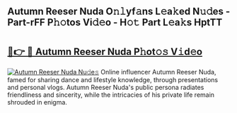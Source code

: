 ## Autumn Reeser Nuda O𝚗𝚕yf𝚊ns L𝚎a𝚔ed N𝚞𝚍es - Part-rFF P𝚑𝚘tos Vi𝚍𝚎o - H𝚘𝚝 Part L𝚎a𝚔s HptTT

# <h2><a href="http://kfay28.oniu.top/?m=Autumn+Reeser+Nuda">🔗👉 🔴 Autumn Reeser Nuda P𝚑ot𝚘𝚜 V𝚒d𝚎o</a></h2>

[![Autumn Reeser Nuda Nu𝚍e𝚜](https://i.imgur.com/0qMVB7G.gif)](http://kfay28.oniu.top/?m=Autumn+Reeser+Nuda)
Online influencer Autumn Reeser Nuda, famed for sharing dance and lifestyle knowledge, through presentations and personal vlogs. Autumn Reeser Nuda's public persona radiates friendliness and sincerity, while the intricacies of his private life remain shrouded in enigma.  
